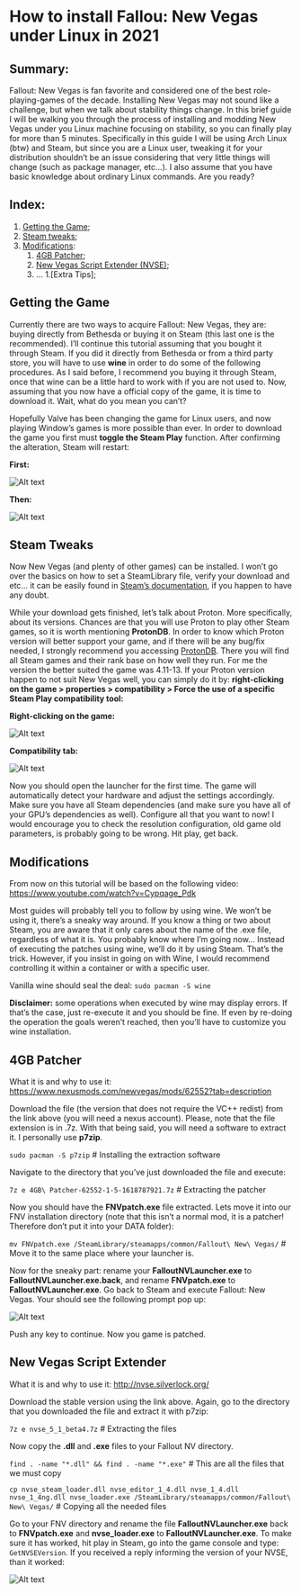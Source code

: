 # **How to install Fallou: New Vegas under Linux in 2021**

## Summary: 
Fallout: New Vegas is fan favorite and considered one of the best role-playing-games of the decade.
Installing New Vegas may not sound like a challenge, but when we talk about stability things change. In this brief guide I will be walking you through the process of installing and modding New Vegas under you Linux machine focusing on stability, so you can finally play for more than 5 minutes. Specifically in this guide I will be using Arch Linux (btw) and Steam, but since you are a Linux user, tweaking it for your distribution shouldn’t be an issue considering that very little things will change (such as package manager, etc...). I also assume that you have basic knowledge about ordinary Linux commands. Are you ready?

## Index:
1. [Getting the Game](#getting-the-game);
1. [Steam tweaks](#steam-tweaks);
1. [Modifications](#modifications):
   1. [4GB Patcher](#4gb-patcher);
   1. [New Vegas Script Extender (NVSE)](#new-vegas-script-extender);
   1. ...
1.[Extra Tips];


## Getting the Game
Currently there are two ways to acquire Fallout: New Vegas, they are: buying directly from Bethesda or buying  it on Steam (this last one is the recommended). I’ll continue this tutorial assuming that you bought it through Steam. If you did it directly from Bethesda or from a third party store, you will have to use **wine** in order to do some of the following procedures. As I said before, I recommend you buying it through Steam, once that wine can be a little hard to work with if you are not used to. Now, assuming that you now have a official copy of the game, it is time to download it. Wait, what do you mean you can’t? 

Hopefully Valve has been changing the game for Linux users, and now playing Window’s games is more possible than ever. In order to download the game you first must **toggle the Steam Play** function. After confirming the alteration, Steam will restart:


**First:**

![Alt text](/images/steam_play1.png "Steam Play 1")



**Then:**

![Alt text](/images/steam_play2.png "Steam Play 2")


## Steam Tweaks
Now New Vegas (and plenty of other games) can be installed. I won’t go over the basics on how to set a SteamLibrary file, verify your download and etc… it can be easily found in [Steam’s documentation](https://support.steampowered.com/kb.php), if you happen to have any doubt.


While your download gets finished, let’s talk about Proton. More specifically, about its versions. Chances are that you will use Proton to play other Steam games, so it is worth mentioning **ProtonDB**. In order to know which Proton version will better support your game, and if there will be any bug/fix needed, I strongly recommend you accessing [ProtonDB](https://www.protondb.com/). There you will find all Steam games and their rank base on how well they run.
For me the version the better suited the game was 4.11-13. If your Proton version happen to not suit New Vegas well, you can simply do it by: **right-clicking on the game > properties > compatibility > Force the use of a specific Steam Play compatibility tool:**


**Right-clicking on the game:**

![Alt text](/images/proton_version1.png "Changing the Proton version for a specific game")



**Compatibility tab:**

![Alt text](/images/proton_version2.png "Choosing a Proton version")


Now you should open the launcher for the first time. The game will automatically detect your hardware and adjust the settings accordingly. Make sure you have all Steam dependencies (and make sure you have all of your GPU’s dependencies as well). Configure all that you want to now! I would encourage you to check the resolution configuration, old game old parameters, is probably going to be wrong. Hit play, get back.


## Modifications
From now on this tutorial will be based on the following video: https://www.youtube.com/watch?v=Cypqage_Pdk

Most guides will probably tell you to follow by using wine. We won’t be using it, there’s a sneaky way around. If you know a thing or two about Steam, you are aware that it only cares about the name of the .exe file, regardless of what it is. You probably know where I’m going now… Instead of executing the patches using wine, we’ll do it by using Steam. That’s the trick.
However, if you insist in going on with Wine, I would recommend controlling it within a container or with a specific user. 

Vanilla wine should seal the deal:
`sudo pacman -S wine`

**Disclaimer:** some operations when executed by wine may display errors. If that’s the case, just re-execute it and you should be fine. If even by re-doing the operation the goals weren’t reached, then you’ll have to customize you wine installation.

## 4GB Patcher
What it is and why to use it: https://www.nexusmods.com/newvegas/mods/62552?tab=description

Download the file (the version that does not require the VC++ redist) from the link above (you will need a nexus account). Please, note that the file extension is in .7z. With that being said, you will need a software to extract it. I personally use **p7zip**.


`sudo pacman -S p7zip` # Installing the extraction software

Navigate to the directory that you’ve just downloaded the file and execute:

`7z e 4GB\ Patcher-62552-1-5-1618787921.7z` # Extracting the patcher

Now you should have the **FNVpatch.exe** file extracted. Lets move it into our FNV installation directory (note that this isn’t a normal mod, it is a patcher! Therefore don’t put it into your DATA folder):

`mv FNVpatch.exe /SteamLibrary/steamapps/common/Fallout\ New\ Vegas/` # Move it to the same place where your launcher is.

Now for the sneaky part: rename your **FalloutNVLauncher.exe** to **FalloutNVLauncher.exe.back**, and rename **FNVpatch.exe** to **FalloutNVLauncher.exe**. Go back to Steam and execute Fallout: New Vegas. Your should see the following prompt pop up:

![Alt text](/images/4gb_patch.png "Patching the game.")

Push any key to continue. Now you game is patched.


## New Vegas Script Extender
What it is and why to use it: http://nvse.silverlock.org/

Download the stable version using the link above. Again, go to the directory that you downloaded the file and extract it with p7zip:

`7z e nvse_5_1_beta4.7z` # Extracting the files

Now copy the **.dll** and **.exe** files to your Fallout NV directory.

`find . -name "*.dll" && find . -name "*.exe"` # This are all the files that we must copy

`cp nvse_steam_loader.dll nvse_editor_1_4.dll nvse_1_4.dll nvse_1_4ng.dll nvse_loader.exe /SteamLibrary/steamapps/common/Fallout\ New\ Vegas/` # Copying all the needed files

Go to your FNV directory and rename the file **FalloutNVLauncher.exe** back to **FNVpatch.exe** and **nvse_loader.exe** to **FalloutNVLauncher.exe**. To make sure it has worked, hit play in Steam, go into the game console and type: `GetNVSEVersion`. If you received a reply informing the version of your NVSE, than it worked:

![Alt text](/images/nvse_version.png "NVSE version.")
